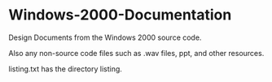 # Windows-2000-Documentation

Design Documents from the Windows 2000 source code.

Also any non-source code files such as .wav files, ppt, and other resources.

listing.txt has the directory listing.